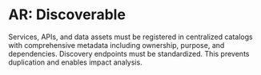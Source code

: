 # AR: Discoverable

Services, APIs, and data assets must be registered in centralized catalogs with comprehensive metadata including ownership, purpose, and dependencies. Discovery endpoints must be standardized. This prevents duplication and enables impact analysis.

